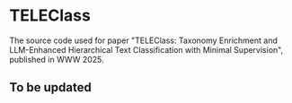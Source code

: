 # TELEClass
The source code used for paper "TELEClass: Taxonomy Enrichment and LLM-Enhanced Hierarchical Text Classification with Minimal Supervision", published in WWW 2025.

## To be updated
